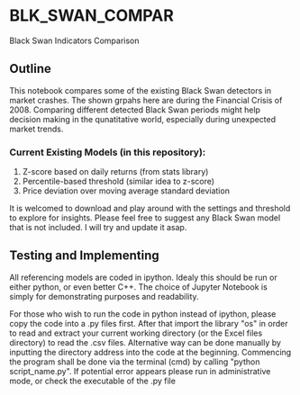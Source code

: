 # BLK_SWAN_COMPAR
Black Swan Indicators Comparison
## Outline
This notebook compares some of the existing Black Swan detectors in market crashes. The shown grpahs here are during the Financial Crisis of 2008.
Comparing different detected Black Swan periods might help decision making in the qunatitative world, especially during unexpected market trends.

### Current Existing Models (in this repository):
1. Z-score based on daily returns (from stats library)
3. Percentile-based threshold (similar idea to z-score)
3. Price deviation over moving average standard deviation

It is welcomed to download and play around with the settings and threshold to explore for insights.
Please feel free to suggest any Black Swan model that is not included. I will try and update it asap.

## Testing and Implementing
All referencing models are coded in ipython. Idealy this should be run or either python, or even better C++. The choice of Jupyter Notebook is simply for demonstrating purposes and readability.

For those who wish to run the code in python instead of ipython, please copy the code into a .py files first. After that import the library "os" in order to read and extract your current working directory (or the Excel files directory) to read the .csv files. Alternative way can be done manually by inputting the directory address into the code at the beginning. Commencing the program shall be done via the terminal (cmd) by calling "python script_name.py". If potential error appears please run in administrative mode, or check the executable of the .py file
